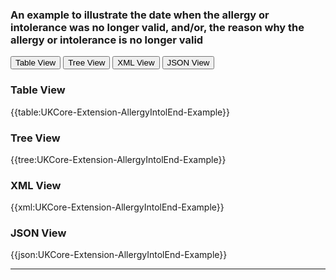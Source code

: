 ### An example to illustrate the date when the allergy or intolerance was no longer valid, and/or, the reason why the allergy or intolerance is no longer valid


<div class="tab">
 <button class="tablinks active" onclick="openTab(event, 'Table View')">Table View</button>
 <button class="tablinks" onclick="openTab(event, 'Tree View')">Tree View</button>
  <button class="tablinks" onclick="openTab(event, 'XML View')">XML View</button>
  <button class="tablinks" onclick="openTab(event, 'JSON View')">JSON View</button>
</div>


<div id="Table View" class="tabcontent" style="display:block">
  <h3>Table View</h3>
{{table:UKCore-Extension-AllergyIntolEnd-Example}}
</div>

<div id="Tree View" class="tabcontent">
  <h3>Tree View</h3>
{{tree:UKCore-Extension-AllergyIntolEnd-Example}}
</div>

<div id="XML View" class="tabcontent">
  <h3>XML View</h3>
{{xml:UKCore-Extension-AllergyIntolEnd-Example}}
</div>

<div id="JSON View" class="tabcontent">
  <h3>JSON View</h3>
{{json:UKCore-Extension-AllergyIntolEnd-Example}}
</div>

---